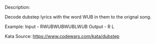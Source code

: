Description:

Decode dubstep lyrics with the word WUB in them to the orignal song.

Example:
Input - RWUBWUBWUBLWUB
Output - R L

Kata Source: https://www.codewars.com/kata/dubstep
